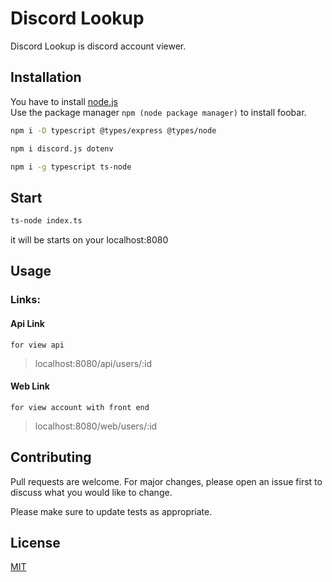 # Discord Lookup

Discord Lookup is discord account viewer.

## Installation

You have to install [node.js](https://nodejs.org/en/)\
Use the package manager `npm (node package manager)` to install foobar.

```bash
npm i -D typescript @types/express @types/node
```
```bash
npm i discord.js dotenv
```
```bash
npm i -g typescript ts-node
```

## Start

```bash
ts-node index.ts
```

it will be starts on your localhost:8080

## Usage

### Links:
#### Api Link
`for view api`
> localhost:8080/api/users/:id
#### Web Link
`for view account with front end`
> localhost:8080/web/users/:id
## Contributing
Pull requests are welcome. For major changes, please open an issue first to discuss what you would like to change.

Please make sure to update tests as appropriate.

## License
[MIT](https://github.com/fsb3rke/discord-lookup/blob/main/LICENSE)
